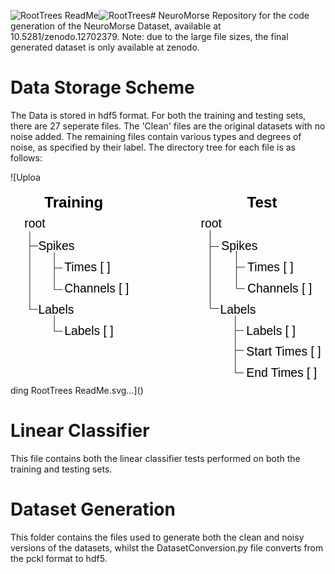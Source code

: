 ![RootTrees ReadMe](https://github.com/jc427648/NeuroMorse/assets/30432434/bd5fea17-21b0-4abb-9d11-86d4460cf328)![RootTrees](https://github.com/jc427648/NeuroMorse/assets/30432434/680707f6-3ab2-4edc-bbfc-f1cab82e69e3)# NeuroMorse
Repository for the code generation of the NeuroMorse Dataset, available at 10.5281/zenodo.12702379. Note: due to the large file sizes, the final generated dataset is only available at zenodo.

# Data Storage Scheme
The Data is stored in hdf5 format. For both the training and testing sets, there are 27 seperate files. The 'Clean' files are the original datasets with no noise added. The remaining files contain various types and degrees of noise, as specified by their label. The directory tree for each file is as follows:

![Uploa<?xml version="1.0" encoding="UTF-8" standalone="no"?>
<!-- Created with Inkscape (http://www.inkscape.org/) -->

<svg
   width="294.11469mm"
   height="180.74939mm"
   viewBox="0 0 294.11469 180.74939"
   version="1.1"
   id="svg26730"
   sodipodi:docname="RootTrees ReadMe.svg"
   inkscape:version="1.1 (c68e22c387, 2021-05-23)"
   xmlns:inkscape="http://www.inkscape.org/namespaces/inkscape"
   xmlns:sodipodi="http://sodipodi.sourceforge.net/DTD/sodipodi-0.dtd"
   xmlns="http://www.w3.org/2000/svg"
   xmlns:svg="http://www.w3.org/2000/svg">
  <sodipodi:namedview
     id="namedview26732"
     pagecolor="#ffffff"
     bordercolor="#666666"
     borderopacity="1.0"
     inkscape:pageshadow="2"
     inkscape:pageopacity="0.0"
     inkscape:pagecheckerboard="0"
     inkscape:document-units="mm"
     showgrid="false"
     fit-margin-left="5"
     fit-margin-top="5"
     fit-margin-right="5"
     fit-margin-bottom="5"
     inkscape:zoom="0.49071405"
     inkscape:cx="1223.7269"
     inkscape:cy="524.74553"
     inkscape:window-width="3440"
     inkscape:window-height="1369"
     inkscape:window-x="-8"
     inkscape:window-y="-8"
     inkscape:window-maximized="1"
     inkscape:current-layer="layer1" />
  <defs
     id="defs26727" />
  <g
     inkscape:label="Layer 1"
     inkscape:groupmode="layer"
     id="layer1"
     transform="translate(6.8535515,20.492816)">
    <g
       id="g163353"
       transform="translate(0,9.7762699)">
      <text
         xml:space="preserve"
         style="font-style:normal;font-variant:normal;font-weight:normal;font-stretch:normal;font-size:11.2889px;line-height:1.25;font-family:Arial;-inkscape-font-specification:Arial;stroke-width:0.264583"
         x="189.99231"
         y="24.78787"
         id="text33027-8"><tspan
           sodipodi:role="line"
           id="tspan33025-2"
           style="font-style:normal;font-variant:normal;font-weight:normal;font-stretch:normal;font-family:Arial;-inkscape-font-specification:Arial;stroke-width:0.264583"
           x="189.99231"
           y="24.78787">Spikes</tspan></text>
      <text
         xml:space="preserve"
         style="font-style:normal;font-variant:normal;font-weight:normal;font-stretch:normal;font-size:11.2889px;line-height:1.25;font-family:Arial;-inkscape-font-specification:Arial;stroke-width:0.264583"
         x="214.39282"
         y="44.526062"
         id="text33679-7"><tspan
           sodipodi:role="line"
           id="tspan33677-4"
           style="font-style:normal;font-variant:normal;font-weight:normal;font-stretch:normal;font-family:Arial;-inkscape-font-specification:Arial;stroke-width:0.264583"
           x="214.39282"
           y="44.526062">Times [ ]</tspan></text>
      <text
         xml:space="preserve"
         style="font-style:normal;font-variant:normal;font-weight:normal;font-stretch:normal;font-size:11.2889px;line-height:1.25;font-family:Arial;-inkscape-font-specification:Arial;stroke-width:0.264583"
         x="214.39282"
         y="64.264267"
         id="text34175-5"><tspan
           sodipodi:role="line"
           id="tspan34173-9"
           style="font-style:normal;font-variant:normal;font-weight:normal;font-stretch:normal;font-family:Arial;-inkscape-font-specification:Arial;stroke-width:0.264583"
           x="214.39282"
           y="64.264267">Channels [ ]</tspan></text>
      <path
         style="fill:none;stroke:#000000;stroke-width:0.5;stroke-linecap:butt;stroke-linejoin:miter;stroke-miterlimit:4;stroke-dasharray:none;stroke-opacity:1"
         d="m 179.85753,21.323602 h 7.81811"
         id="path132878-33" />
      <path
         style="fill:none;stroke:#000000;stroke-width:0.5;stroke-linecap:butt;stroke-linejoin:miter;stroke-miterlimit:4;stroke-dasharray:none;stroke-opacity:1"
         d="M 204.08782,25.581775 V 60.877004"
         id="path132530-6-7"
         sodipodi:nodetypes="cc" />
      <path
         style="fill:none;stroke:#000000;stroke-width:0.5;stroke-linecap:butt;stroke-linejoin:miter;stroke-miterlimit:4;stroke-dasharray:none;stroke-opacity:1"
         d="m 204.08782,40.544019 h 7.81811"
         id="path132878-38-5" />
      <path
         style="fill:none;stroke:#000000;stroke-width:0.5;stroke-linecap:butt;stroke-linejoin:miter;stroke-miterlimit:4;stroke-dasharray:none;stroke-opacity:1"
         d="m 204.08782,60.628484 h 7.81811"
         id="path132878-381-39" />
    </g>
    <text
       xml:space="preserve"
       style="font-style:normal;font-variant:normal;font-weight:normal;font-stretch:normal;font-size:11.2889px;line-height:1.25;font-family:Arial;-inkscape-font-specification:Arial;stroke-width:0.264583"
       x="6.1001296"
       y="13.34403"
       id="text27695"><tspan
         sodipodi:role="line"
         id="tspan27693"
         style="font-style:normal;font-variant:normal;font-weight:normal;font-stretch:normal;font-family:Arial;-inkscape-font-specification:Arial;stroke-width:0.264583"
         x="6.1001296"
         y="13.34403">root</tspan><tspan
         sodipodi:role="line"
         style="font-style:normal;font-variant:normal;font-weight:normal;font-stretch:normal;font-family:Arial;-inkscape-font-specification:Arial;stroke-width:0.264583"
         x="6.1001296"
         y="27.455156"
         id="tspan27697" /></text>
    <g
       id="g163361">
      <text
         xml:space="preserve"
         style="font-style:normal;font-variant:normal;font-weight:normal;font-stretch:normal;font-size:11.2889px;line-height:1.25;font-family:Arial;-inkscape-font-specification:Arial;stroke-width:0.264583"
         x="19.062897"
         y="34.56414"
         id="text33027"><tspan
           sodipodi:role="line"
           id="tspan33025"
           style="font-style:normal;font-variant:normal;font-weight:normal;font-stretch:normal;font-family:Arial;-inkscape-font-specification:Arial;stroke-width:0.264583"
           x="19.062897"
           y="34.56414">Spikes</tspan></text>
      <text
         xml:space="preserve"
         style="font-style:normal;font-variant:normal;font-weight:normal;font-stretch:normal;font-size:11.2889px;line-height:1.25;font-family:Arial;-inkscape-font-specification:Arial;stroke-width:0.264583"
         x="43.463406"
         y="54.302334"
         id="text33679"><tspan
           sodipodi:role="line"
           id="tspan33677"
           style="font-style:normal;font-variant:normal;font-weight:normal;font-stretch:normal;font-family:Arial;-inkscape-font-specification:Arial;stroke-width:0.264583"
           x="43.463406"
           y="54.302334">Times [ ]</tspan></text>
      <text
         xml:space="preserve"
         style="font-style:normal;font-variant:normal;font-weight:normal;font-stretch:normal;font-size:11.2889px;line-height:1.25;font-family:Arial;-inkscape-font-specification:Arial;stroke-width:0.264583"
         x="43.463406"
         y="74.040535"
         id="text34175"><tspan
           sodipodi:role="line"
           id="tspan34173"
           style="font-style:normal;font-variant:normal;font-weight:normal;font-stretch:normal;font-family:Arial;-inkscape-font-specification:Arial;stroke-width:0.264583"
           x="43.463406"
           y="74.040535">Channels [ ]</tspan></text>
    </g>
    <text
       xml:space="preserve"
       style="font-weight:bold;font-size:14.1111px;line-height:1.25;font-family:Arial;-inkscape-font-specification:'Arial Bold';stroke-width:0.264583"
       x="24.802294"
       y="-5.3918042"
       id="text60196"><tspan
         sodipodi:role="line"
         id="tspan60194"
         style="font-size:14.1111px;stroke-width:0.264583"
         x="24.802294"
         y="-5.3918042">Training</tspan></text>
    <text
       xml:space="preserve"
       style="font-weight:bold;font-size:14.1111px;line-height:1.25;font-family:Arial;-inkscape-font-specification:'Arial Bold';stroke-width:0.264583"
       x="214.05452"
       y="-5.3918042"
       id="text63146"><tspan
         sodipodi:role="line"
         id="tspan63144"
         style="font-size:14.1111px;stroke-width:0.264583"
         x="214.05452"
         y="-5.3918042">Test</tspan></text>
    <text
       xml:space="preserve"
       style="font-style:normal;font-variant:normal;font-weight:normal;font-stretch:normal;font-size:11.2889px;line-height:1.25;font-family:Arial;-inkscape-font-specification:Arial;stroke-width:0.264583"
       x="170.83414"
       y="13.34403"
       id="text27695-0"><tspan
         sodipodi:role="line"
         id="tspan27693-1"
         style="font-style:normal;font-variant:normal;font-weight:normal;font-stretch:normal;font-family:Arial;-inkscape-font-specification:Arial;stroke-width:0.264583"
         x="170.83414"
         y="13.34403">root</tspan><tspan
         sodipodi:role="line"
         style="font-style:normal;font-variant:normal;font-weight:normal;font-stretch:normal;font-family:Arial;-inkscape-font-specification:Arial;stroke-width:0.264583"
         x="170.83414"
         y="27.455156"
         id="tspan27697-4" /></text>
    <path
       style="fill:none;stroke:#000000;stroke-width:0.5;stroke-linecap:butt;stroke-linejoin:miter;stroke-miterlimit:4;stroke-dasharray:none;stroke-opacity:1"
       d="M 179.58793,15.712757 V 89.203884"
       id="path132530-9"
       sodipodi:nodetypes="cc" />
    <g
       id="g135084"
       transform="translate(-20.587933,-16.012837)">
      <path
         style="fill:none;stroke:#000000;stroke-width:0.5;stroke-linecap:butt;stroke-linejoin:miter;stroke-miterlimit:4;stroke-dasharray:none;stroke-opacity:1"
         d="m 31.439831,105.81632 h 7.818112"
         id="path132878-3-7" />
      <g
         id="g135028">
        <path
           style="fill:none;stroke:#000000;stroke-width:0.5;stroke-linecap:butt;stroke-linejoin:miter;stroke-miterlimit:4;stroke-dasharray:none;stroke-opacity:1"
           d="M 31.727534,32.848581 V 105.99321"
           id="path132530-1"
           sodipodi:nodetypes="cc" />
        <path
           style="fill:none;stroke:#000000;stroke-width:0.5;stroke-linecap:butt;stroke-linejoin:miter;stroke-miterlimit:4;stroke-dasharray:none;stroke-opacity:1"
           d="M 54.642696,52.259069 V 87.554298"
           id="path132530-6"
           sodipodi:nodetypes="cc" />
        <path
           style="fill:none;stroke:#000000;stroke-width:0.5;stroke-linecap:butt;stroke-linejoin:miter;stroke-miterlimit:4;stroke-dasharray:none;stroke-opacity:1"
           d="m 31.727534,46.597668 h 7.818112"
           id="path132878-3" />
        <path
           style="fill:none;stroke:#000000;stroke-width:0.5;stroke-linecap:butt;stroke-linejoin:miter;stroke-miterlimit:4;stroke-dasharray:none;stroke-opacity:1"
           d="m 54.642696,67.221313 h 7.818112"
           id="path132878-38" />
        <path
           style="fill:none;stroke:#000000;stroke-width:0.5;stroke-linecap:butt;stroke-linejoin:miter;stroke-miterlimit:4;stroke-dasharray:none;stroke-opacity:1"
           d="m 54.642696,87.305778 h 7.818112"
           id="path132878-381" />
      </g>
    </g>
    <g
       id="g163369">
      <text
         xml:space="preserve"
         style="font-style:normal;font-variant:normal;font-weight:normal;font-stretch:normal;font-size:11.2889px;line-height:1.25;font-family:Arial;-inkscape-font-specification:Arial;stroke-width:0.264583"
         x="19.062897"
         y="93.77874"
         id="text36027"><tspan
           sodipodi:role="line"
           id="tspan36025"
           style="font-style:normal;font-variant:normal;font-weight:normal;font-stretch:normal;font-family:Arial;-inkscape-font-specification:Arial;stroke-width:0.264583"
           x="19.062897"
           y="93.77874">Labels</tspan></text>
      <text
         xml:space="preserve"
         style="font-style:normal;font-variant:normal;font-weight:normal;font-stretch:normal;font-size:11.2889px;line-height:1.25;font-family:Arial;-inkscape-font-specification:Arial;stroke-width:0.264583"
         x="43.462925"
         y="113.5168"
         id="text36027-7"><tspan
           sodipodi:role="line"
           id="tspan36025-6"
           style="font-style:normal;font-variant:normal;font-weight:normal;font-stretch:normal;font-family:Arial;-inkscape-font-specification:Arial;stroke-width:0.264583"
           x="43.462925"
           y="113.5168">Labels [ ]</tspan></text>
      <path
         style="fill:none;stroke:#000000;stroke-width:0.5;stroke-linecap:butt;stroke-linejoin:miter;stroke-miterlimit:4;stroke-dasharray:none;stroke-opacity:1"
         d="M 34.054763,95.509913 V 110.51382"
         id="path132530-6-6"
         sodipodi:nodetypes="cc" />
      <path
         style="fill:none;stroke:#000000;stroke-width:0.5;stroke-linecap:butt;stroke-linejoin:miter;stroke-miterlimit:4;stroke-dasharray:none;stroke-opacity:1"
         d="m 34.054763,110.26511 h 7.818112"
         id="path132878-381-3" />
    </g>
    <g
       id="g136364"
       transform="translate(-125.4952,-16.012817)">
      <text
         xml:space="preserve"
         style="font-style:normal;font-variant:normal;font-weight:normal;font-stretch:normal;font-size:11.2889px;line-height:1.25;font-family:Arial;-inkscape-font-specification:Arial;stroke-width:0.264583"
         x="314.45984"
         y="109.79156"
         id="text36027-2"><tspan
           sodipodi:role="line"
           id="tspan36025-3"
           style="font-style:normal;font-variant:normal;font-weight:normal;font-stretch:normal;font-family:Arial;-inkscape-font-specification:Arial;stroke-width:0.264583"
           x="314.45984"
           y="109.79156">Labels</tspan></text>
      <text
         xml:space="preserve"
         style="font-style:normal;font-variant:normal;font-weight:normal;font-stretch:normal;font-size:11.2889px;line-height:1.25;font-family:Arial;-inkscape-font-specification:Arial;stroke-width:0.264583"
         x="338.85986"
         y="129.52962"
         id="text36027-7-4"><tspan
           sodipodi:role="line"
           id="tspan36025-6-6"
           style="font-style:normal;font-variant:normal;font-weight:normal;font-stretch:normal;font-family:Arial;-inkscape-font-specification:Arial;stroke-width:0.264583"
           x="338.85986"
           y="129.52962">Labels [ ]</tspan></text>
      <text
         xml:space="preserve"
         style="font-style:normal;font-variant:normal;font-weight:normal;font-stretch:normal;font-size:11.2889px;line-height:1.25;font-family:Arial;-inkscape-font-specification:Arial;stroke-width:0.264583"
         x="338.85986"
         y="149.26793"
         id="text67325"><tspan
           sodipodi:role="line"
           id="tspan67323"
           style="font-style:normal;font-variant:normal;font-weight:normal;font-stretch:normal;font-family:Arial;-inkscape-font-specification:Arial;stroke-width:0.264583"
           x="338.85986"
           y="149.26793">Start Times [ ]</tspan></text>
      <text
         xml:space="preserve"
         style="font-style:normal;font-variant:normal;font-weight:normal;font-stretch:normal;font-size:11.2889px;line-height:1.25;font-family:Arial;-inkscape-font-specification:Arial;stroke-width:0.264583"
         x="338.85986"
         y="169.02594"
         id="text67857"><tspan
           sodipodi:role="line"
           id="tspan67855"
           style="font-style:normal;font-variant:normal;font-weight:normal;font-stretch:normal;font-family:Arial;-inkscape-font-specification:Arial;stroke-width:0.264583"
           x="338.85986"
           y="169.02594">End Times [ ]</tspan></text>
      <path
         style="fill:none;stroke:#000000;stroke-width:0.5;stroke-linecap:butt;stroke-linejoin:miter;stroke-miterlimit:4;stroke-dasharray:none;stroke-opacity:1"
         d="m 305.35246,104.92813 h 7.81811"
         id="path132878-3-7-7" />
      <g
         id="g135834">
        <path
           style="fill:none;stroke:#000000;stroke-width:0.5;stroke-linecap:butt;stroke-linejoin:miter;stroke-miterlimit:4;stroke-dasharray:none;stroke-opacity:1"
           d="m 328.55533,111.66866 v 53.65819"
           id="path132530-6-7-6"
           sodipodi:nodetypes="cc" />
        <path
           style="fill:none;stroke:#000000;stroke-width:0.5;stroke-linecap:butt;stroke-linejoin:miter;stroke-miterlimit:4;stroke-dasharray:none;stroke-opacity:1"
           d="m 328.55533,125.54642 h 7.81811"
           id="path132878-38-5-3" />
        <path
           style="fill:none;stroke:#000000;stroke-width:0.5;stroke-linecap:butt;stroke-linejoin:miter;stroke-miterlimit:4;stroke-dasharray:none;stroke-opacity:1"
           d="m 328.55533,144.0545 h 7.81811"
           id="path132878-38-5-66" />
        <path
           style="fill:none;stroke:#000000;stroke-width:0.5;stroke-linecap:butt;stroke-linejoin:miter;stroke-miterlimit:4;stroke-dasharray:none;stroke-opacity:1"
           d="m 328.55533,165.08253 h 7.81811"
           id="path132878-38-5-52" />
      </g>
    </g>
  </g>
</svg>
ding RootTrees ReadMe.svg…]()




# Linear Classifier
This file contains both the linear classifier tests performed on both the training and testing sets.

# Dataset Generation
This folder contains the files used to generate both the clean and noisy versions of the datasets, whilst the DatasetConversion.py file converts from the pckl format to hdf5.
